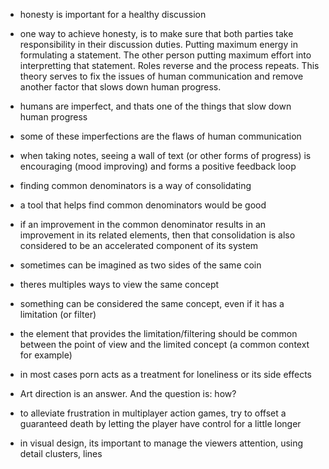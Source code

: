 - honesty is important for a healthy discussion  
- one way to achieve honesty, is to make sure that both parties take responsibility in their discussion duties. Putting maximum energy in formulating a statement. The other person putting maximum effort into interpretting that statement. Roles reverse and the process repeats. This theory serves to fix the issues of human communication and remove another factor that slows down human progress.  
  
- humans are imperfect, and thats one of the things that slow down human progress  
- some of these imperfections are the flaws of human communication  
  
- when taking notes, seeing a wall of text (or other forms of progress) is encouraging (mood improving) and forms a positive feedback loop  
  
- finding common denominators is a way of consolidating  
- a tool that helps find common denominators would be good  
- if an improvement in the common denominator results in an improvement in its related elements, then that consolidation is also considered to be an accelerated component of its system  
- sometimes can be imagined as two sides of the same coin  
- theres multiples ways to view the same concept  
- something can be considered the same concept, even if it has a limitation (or filter)  
- the element that provides the limitation/filtering should be common between the point of view and the limited concept (a common context for example)  
  
- in most cases porn acts as a treatment for loneliness or its side effects  
  
- Art direction is an answer. And the question is: how?  
  
- to alleviate frustration in multiplayer action games, try to offset a guaranteed death by letting the player have control for a little longer  
  
- in visual design, its important to manage the viewers attention, using detail clusters, lines